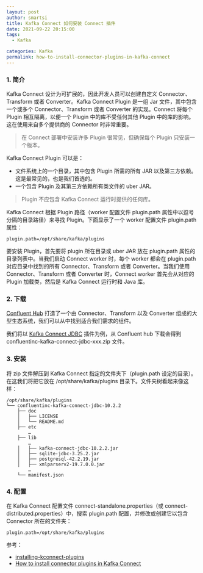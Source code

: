 ```yaml
---
layout: post
author: smartsi
title: Kafka Connect 如何安装 Connect 插件
date: 2021-09-22 20:15:00
tags:
  - Kafka

categories: Kafka
permalink: how-to-install-connector-plugins-in-kafka-connect
---
```


### 1. 简介

Kafka Connect 设计为可扩展的，因此开发人员可以创建自定义 Connector、Transform 或者 Converter。Kafka Connect Plugin 是一组 Jar 文件，其中包含一个或多个 Connector、Transform 或者 Converter 的实现。Connect 将每个 Plugin 相互隔离，以便一个 Plugin 中的库不受任何其他 Plugin 中的库的影响。这在使用来自多个提供商的 Connector 时非常重要。

> 在 Connect 部署中安装许多 Plugin 很常见，但确保每个 Plugin 只安装一个版本。

Kafka Connect Plugin 可以是：
- 文件系统上的一个目录，其中包含 Plugin 所需的所有 JAR 以及第三方依赖。这是最常见的，也是我们首选的。
- 一个包含 Plugin 及其第三方依赖所有类文件的 uber JAR。

> Plugin 不应包含 Kafka Connect 运行时提供的任何库。

Kafka Connect 根据 Plugin 路径（worker 配置文件 plugin.path 属性中以逗号分隔的目录路径）来寻找 Plugin。下面显示了一个 worker 配置文件 plugin.path 属性：
```
plugin.path=/opt/share/kafka/plugins
```
要安装 Plugin，首先要将 plugin 所在目录或 uber JAR 放在 plugin.path 属性的目录列表中。当我们启动 Connect worker 时，每个 worker 都会在 plugin.path 对应目录中找到的所有 Connector、Transform 或者 Converter。当我们使用 Connector、Transform 或者 Converter 时，Connect worker 首先会从对应的 Plugin 加载类，然后是 Kafka Connect 运行时和 Java 库。

### 2. 下载

[Confluent Hub](https://www.confluent.io/hub/) 打造了一个由 Connector、Transform 以及 Converter 组成的大型生态系统，我们可以从中找到适合我们需求的组件。

我们将以 [Kafka Connect JDBC](https://www.confluent.fr/hub/confluentinc/kafka-connect-jdbc) 插件为例，从 Confluent hub 下载会得到 confluentinc-kafka-connect-jdbc-xxx.zip 文件。

### 3. 安装

将 zip 文件解压到 Kafka Connect 指定的文件夹下（plugin.path 设定的目录）。在这我们将把它放在 /opt/share/kafka/plugins 目录下。文件夹树看起来像这样：
```
/opt/share/kafka/plugins
└── confluentinc-kafka-connect-jdbc-10.2.2
    ├── doc
    │   ├── LICENSE
    │   └── README.md
    ├── etc
        …
    ├── lib
        …
    │   ├── kafka-connect-jdbc-10.2.2.jar
    │   ├── sqlite-jdbc-3.25.2.jar
    │   ├── postgresql-42.2.19.jar
    │   ├── xmlparserv2-19.7.0.0.jar
        …
    └── manifest.json
```

### 4. 配置

在 Kafka Connect 配置文件 connect-standalone.properties（或 connect-distributed.properties）中，搜索 plugin.path 配置，并修改或创建它以包含 Connector 所在的文件夹：
```
plugin.path=/opt/share/kafka/plugins
```

参考：
- [installing-kconnect-plugins](https://docs.confluent.io/home/connect/userguide.html#installing-kconnect-plugins)
- [How to install connector plugins in Kafka Connect](https://rmoff.net/2020/06/19/how-to-install-connector-plugins-in-kafka-connect/)
